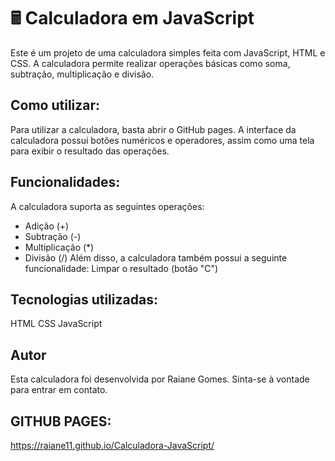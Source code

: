 # 🖩 Calculadora em JavaScript
Este é um projeto de uma calculadora simples feita com JavaScript, HTML e CSS. A calculadora permite realizar operações básicas como soma, subtração, multiplicação e divisão.

## Como utilizar:
Para utilizar a calculadora, basta abrir o GitHub pages. A interface da calculadora possui botões numéricos e operadores, assim como uma tela para exibir o resultado das operações.

## Funcionalidades:
A calculadora suporta as seguintes operações:

- Adição (+)
- Subtração (-)
- Multiplicação (*)
- Divisão (/)
Além disso, a calculadora também possui a seguinte funcionalidade:
Limpar o resultado (botão "C")

## Tecnologias utilizadas:
HTML
CSS
JavaScript

## Autor
Esta calculadora foi desenvolvida por Raiane Gomes. Sinta-se à vontade para entrar em contato.

## GITHUB PAGES:
https://raiane11.github.io/Calculadora-JavaScript/
